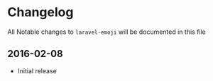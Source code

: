 # Changelog

All Notable changes to `laravel-emoji` will be documented in this file

## 2016-02-08
- Initial release